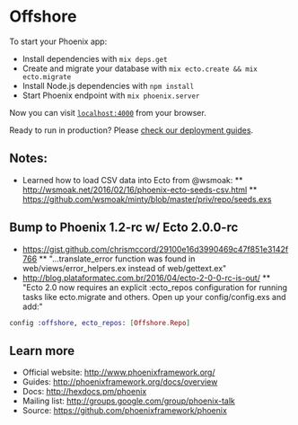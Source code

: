 # Offshore

To start your Phoenix app:

  * Install dependencies with `mix deps.get`
  * Create and migrate your database with `mix ecto.create && mix ecto.migrate`
  * Install Node.js dependencies with `npm install`
  * Start Phoenix endpoint with `mix phoenix.server`

Now you can visit [`localhost:4000`](http://localhost:4000) from your browser.

Ready to run in production? Please [check our deployment guides](http://www.phoenixframework.org/docs/deployment).

## Notes:
  * Learned how to load CSV data into Ecto from @wsmoak:
  ** http://wsmoak.net/2016/02/16/phoenix-ecto-seeds-csv.html
  ** https://github.com/wsmoak/minty/blob/master/priv/repo/seeds.exs

## Bump to Phoenix 1.2-rc w/ Ecto 2.0.0-rc
  * https://gist.github.com/chrismccord/29100e16d3990469c47f851e3142f766
  ** "...translate_error function was found in web/views/error_helpers.ex instead of web/gettext.ex"
  * http://blog.plataformatec.com.br/2016/04/ecto-2-0-0-rc-is-out/
  ** "Ecto 2.0 now requires an explicit :ecto_repos configuration for running tasks like ecto.migrate and others. Open up your config/config.exs and add:"
  ````elixir
  config :offshore, ecto_repos: [Offshore.Repo]
  ````

## Learn more

  * Official website: http://www.phoenixframework.org/
  * Guides: http://phoenixframework.org/docs/overview
  * Docs: http://hexdocs.pm/phoenix
  * Mailing list: http://groups.google.com/group/phoenix-talk
  * Source: https://github.com/phoenixframework/phoenix
